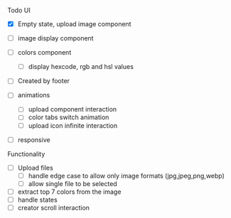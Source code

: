 Todo
UI
- [x] Empty state, upload image component
- [ ] image display component
- [ ] colors component
    - [ ] display hexcode, rgb and hsl values
- [ ] Created by footer
- [ ] animations
    - [ ] upload component interaction
    - [ ] color tabs switch animation
    - [ ] upload icon infinite interaction
- [ ] responsive
    

Functionality
- [ ] Upload files
    - [ ] handle edge case to allow only image formats (jpg,jpeg,png,webp)
    - [ ] allow single file to be selected
- [ ] extract top 7 colors from the image
- [ ] handle states
- [ ] creator scroll interaction